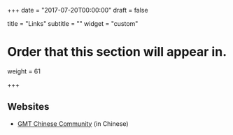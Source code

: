 +++
date = "2017-07-20T00:00:00"
draft = false

title = "Links"
subtitle = ""
widget = "custom"

# Order that this section will appear in.
weight = 61

+++


## Websites

- [GMT Chinese Community](http://gmt-china.org/) (in Chinese)
